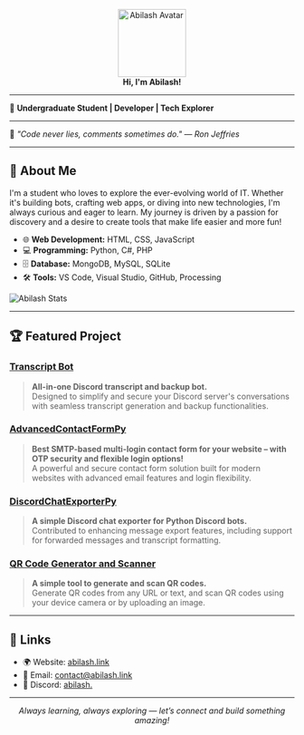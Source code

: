 <!-- abilash.link -->

<p align="center">
  <img src="https://abilash.link/images/abi.png" width="120" alt="Abilash Avatar"><br>
  <b>Hi, I'm Abilash!</b>
</p>

---

👋 **Undergraduate Student | Developer | Tech Explorer**

---

🌟 _"Code never lies, comments sometimes do." — Ron Jeffries_

---

## 🚀 About Me

I'm a student who loves to explore the ever-evolving world of IT. Whether it's building bots, crafting web apps, or diving into new technologies, I'm always curious and eager to learn. My journey is driven by a passion for discovery and a desire to create tools that make life easier and more fun!

- 🌐 **Web Development:** HTML, CSS, JavaScript  
- 💻 **Programming:** Python, C#, PHP
- 🗄️ **Database:** MongoDB, MySQL, SQLite  
- 🛠️ **Tools:** VS Code, Visual Studio, GitHub, Processing 

<img src="https://github-readme-stats.vercel.app/api?username=abilash-dev&show_icons=true&theme=transparent&count_private=true&hide=issues&hide_title=true&text_color=36BCF7FF&icon_color=05d6f2&ring_color=05d6f2&hide_border=true" alt="Abilash Stats">

---

## 🏆 Featured Project

### [Transcript Bot](https://transcript.abilash.link)
> **All-in-one Discord transcript and backup bot.**  
> Designed to simplify and secure your Discord server's conversations with seamless transcript generation and backup functionalities.

### [AdvancedContactFormPy](https://github.com/abilash-dev/AdvancedContactFormPy)
> **Best SMTP-based multi-login contact form for your website – with OTP security and flexible login options!**  
> A powerful and secure contact form solution built for modern websites with advanced email features and login flexibility.

### [DiscordChatExporterPy](https://github.com/abilash-dev/DiscordChatExporterPy)
> **A simple Discord chat exporter for Python Discord bots.**  
> Contributed to enhancing message export features, including support for forwarded messages and transcript formatting.

### [QR Code Generator and Scanner](https://github.com/abilash-dev/qr-code-generator-and-scanner)
> **A simple tool to generate and scan QR codes.**  
> Generate QR codes from any URL or text, and scan QR codes using your device camera or by uploading an image.

---

## 🔗 Links

- 🌍 Website: [abilash.link](https://abilash.link)
- 📧 Email: [contact@abilash.link](mailto:contact@abilash.link)
- 🔗 Discord: [abilash.](https://abilash.link/discord)

---

<p align="center">
  <i>Always learning, always exploring — let’s connect and build something amazing!</i>
</p>
